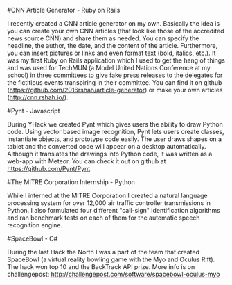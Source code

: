 #CNN Article Generator - Ruby on Rails

I recently created a CNN article generator on my own. Basically the idea is you can create your own CNN articles (that look like those of the accredited news source CNN) and share them as needed. You can specify the headline, the author, the date, and the content of the article. Furthermore, you can insert pictures or links and even format text (bold, italics, etc.). It was my first Ruby on Rails application which I used to get the hang of things and was used for TechMUN (a Model United Nations Conference at my school) in three committees to give fake press releases to the delegates for the fictitious events transpiring in their committee. You can find it on github (https://github.com/2016rshah/article-generator) or make your own articles (http://cnn.rshah.io/).

#Pynt - Javascript

During YHack we created Pynt which gives users the ability to draw Python code. Using vector based image recognition, Pynt lets users create classes, instantiate objects, and prototype code easily. The user draws shapes on a tablet and the converted code will appear on a desktop automatically. Although it translates the drawings into Python code, it was written as a web-app with Meteor. You can check it out on github at https://github.com/Pynt/Pynt

#The MITRE Corporation Internship - Python

While I interned at the MITRE Corporation I created a natural language processing system for over 12,000 air traffic controller transmissions in Python. I also formulated four different "call-sign" identification algorithms and ran benchmark tests on each of them for the automatic speech recognition engine.

#SpaceBowl - C#

During the last Hack the North I was a part of the team that created SpaceBowl (a virtual reality bowling game with the Myo and Oculus Rift). The hack won top 10 and the BackTrack API prize. More info is on challengepost: http://challengepost.com/software/spacebowl-oculus-myo
